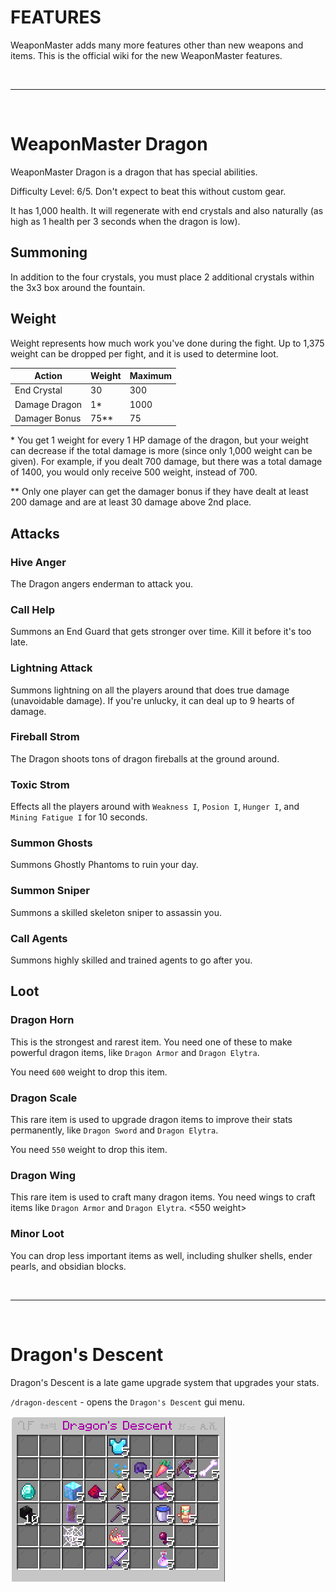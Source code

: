 # FEATURES

WeaponMaster adds many more features other than new weapons and items. This is the official wiki for the new WeaponMaster features.

<br/>

---

<br/>

# WeaponMaster Dragon

WeaponMaster Dragon is a dragon that has special abilities. 

Difficulty Level: 6/5. Don't expect to beat this without custom gear.

It has 1,000 health. It will regenerate with end crystals and also naturally (as high as 1 health per 3 seconds when the dragon is low).

## Summoning

In addition to the four crystals, you must place 2 additional crystals within the 3x3 box around the fountain.


## Weight

Weight represents how much work you've done during the fight. Up to 1,375 weight can be dropped per fight, and it is used to determine loot.

| **Action**        | Weight | Maximum |
| --- | --- | --- |
| End Crystal       | 30     | 300 |
| Damage Dragon     | 1\*    | 1000 |
| Damager Bonus     | 75\*\* | 75 |

\* You get 1 weight for every 1 HP damage of the dragon, but your weight can decrease if the total damage is more (since only 1,000 weight can be given). For example, if you dealt 700 damage, but there was a total damage of 1400, you would only receive 500 weight, instead of 700.

\*\* Only one player can get the damager bonus if they have dealt at least 200 damage and are at least 30 damage above 2nd place.

## Attacks

### Hive Anger

The Dragon angers enderman to attack you.

### Call Help

Summons an End Guard that gets stronger over time. Kill it before it's too late. 

### Lightning Attack

Summons lightning on all the players around that does true damage (unavoidable damage). If you're unlucky, it can deal up to 9 hearts of damage.

### Fireball Strom

The Dragon shoots tons of dragon fireballs at the ground around.

### Toxic Strom

Effects all the players around with `Weakness I`, `Posion I`, `Hunger I`, and `Mining Fatigue I` for 10 seconds.

### Summon Ghosts

Summons Ghostly Phantoms to ruin your day.

### Summon Sniper

Summons a skilled skeleton sniper to assassin you. 

### Call Agents

Summons highly skilled and trained agents to go after you.

## Loot

### Dragon Horn

This is the strongest and rarest item. You need one of these to make powerful dragon items, like `Dragon Armor` and `Dragon Elytra`.

You need `600` weight to drop this item.

### Dragon Scale

This rare item is used to upgrade dragon items to improve their stats permanently, like `Dragon Sword` and `Dragon Elytra`.

You need `550` weight to drop this item.

### Dragon Wing

This rare item is used to craft many dragon items. You need wings to craft items like `Dragon Armor` and `Dragon Elytra`. <550 weight>


### Minor Loot

You can drop less important items as well, including shulker shells, ender pearls, and obsidian blocks.



<br/>

---

<br/>

# Dragon's Descent

Dragon's Descent is a late game upgrade system that upgrades your stats.

`/dragon-descent` - opens the `Dragon's Descent` gui menu.

![A fully maxed out Dragon's Descent](assets/descent/max.png)

